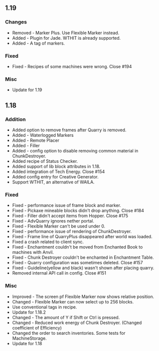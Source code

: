 ## 1.19

### Changes

* Removed - Marker Plus. Use Flexible Marker instead.
* Added - Plugin for Jade. WTHIT is already supported.
* Added - A tag of markers.

### Fixed

* Fixed - Recipes of some machines were wrong. Close #194

### Misc

* Update for 1.19

## 1.18

### Addition

* Added option to remove frames after Quarry is removed.
* Added - Waterlogged Markers
* Added - Remote Placer
* Added - Filler
* Added - config option to disable removing common material in ChunkDestroyer.
* Added recipe of Status Checker.
* Added support of lib block attributes in 1.18.
* Added integration of Tech Energy. Close #154
* Added config entry for Creative Generator.
* Support WTHIT, an alternative of WAILA.

### Fixed

* Fixed - performance issue of frame block and marker.
* Fixed - Pickaxe mineable blocks didn't drop anything. Close #184
* Fixed - Filler didn't accept items from Hopper. Close #175
* Fixed - AdvQuarry ignores nether portal.
* Fixed - Flexible Marker can't be used under 0.
* Fixed - performance issue of rendering of ChunkDestroyer.
* Fixed - Frame line of QuarryPlus disappeared after world was loaded.
* Fixed a crash related to client sync.
* Fixed - Enchantment couldn't be moved from Enchanted Book to machines with Anvil.
* Fixed - Chunk Destroyer couldn't be enchanted in Enchantment Table.
* Fixed - Quarry configuration was sometimes deleted. Close #157
* Fixed - Guideline(yellow and black) wasn't shown after placing quarry.
* Removed internal API call in config. Close #151

### Misc

* Improved - The screen pf Flexible Marker now shows relative position.
* Changed - Flexible Marker can now select up to 256 blocks.
* Use conventional tags in recipe.
* Update for 1.18.2
* Changed - The amount of Y if Shift or Ctrl is pressed.
* Changed - Reduced work energy of Chunk Destroyer. (Changed coefficient of Efficiency)
* Changed the order to search inventories. Some tests for MachineStorage.
* Update for 1.18
